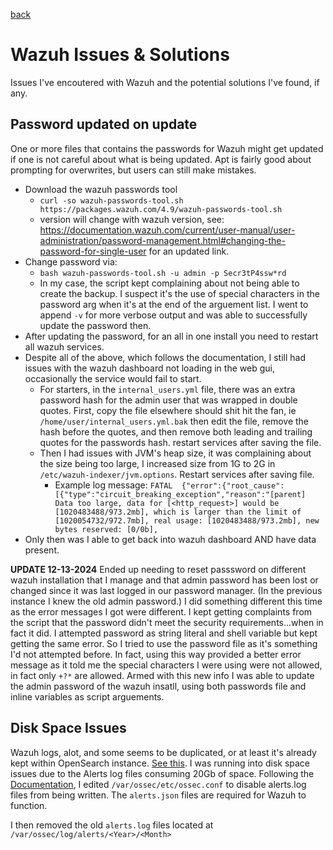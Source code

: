 [back](./README.md)

# Wazuh Issues & Solutions

Issues I've encoutered with Wazuh and the potential solutions I've found, if any. 

## Password updated on update

One or more files that contains the passwords for Wazuh might get updated if one is not careful about what is being updated. Apt is fairly good about prompting for overwrites, but users can still make mistakes. 

- Download the wazuh passwords tool
  - `curl -so wazuh-passwords-tool.sh https://packages.wazuh.com/4.9/wazuh-passwords-tool.sh`
  - version will change with wazuh version, see: https://documentation.wazuh.com/current/user-manual/user-administration/password-management.html#changing-the-password-for-single-user for an updated link.
- Change password via: 
  - `bash wazuh-passwords-tool.sh -u admin -p Secr3tP4ssw*rd`
  - In my case, the script kept complaining about not being able to create the backup. I suspect it's the use of special characters in the password arg when it's at the end of the arguement list. I went to append `-v` for more verbose output and was able to successfully update the password then. 
- After updating the password, for an all in one install you need to restart all wazuh services. 
- Despite all of the above, which follows the documentation, I still had issues with the wazuh dashboard not loading in the web gui, occasionally the service would fail to start. 
  - For starters, in the `internal_users.yml` file, there was an extra password hash for the admin user that was wrapped in double quotes. First, copy the file elsewhere should shit hit the fan, ie `/home/user/internal_users.yml.bak` then edit the file, remove the hash before the quotes, and then remove both leading and trailing quotes for the passwords hash. restart services after saving the file. 
  - Then I had issues with JVM's heap size, it was complaining about the size being too large, I increased size from 1G to 2G in `/etc/wazuh-indexer/jvm.options`. Restart services after saving file.
    - Example log message: `FATAL  {"error":{"root_cause":[{"type":"circuit_breaking_exception","reason":"[parent] Data too large, data for [<http_request>] would be [1020483488/973.2mb], which is larger than the limit of [1020054732/972.7mb], real usage: [1020483488/973.2mb], new bytes reserved: [0/0b],`
- Only then was I able to get back into wazuh dashboard AND have data present. 

**UPDATE 12-13-2024** Ended up needing to reset passsword on different wazuh installation that I manage and that admin password has been lost or changed since it was last logged in our password manager. (In the previous instance I knew the old admin password.) I did something different this time as the error messages I got were different. I kept getting complaints from the script that the password didn't meet the security requirements...when in fact it did. I attempted password as string literal and shell variable but kept getting the same error. So I tried to use the password file as it's something I'd not attempted before. In fact, using this way provided a better error message as it told me the special characters I were using were not allowed, in fact only `+?*` are allowed. Armed with this new info I was able to update the admin password of the wazuh insatll, using both passwords file and inline variables as script arguements. 

## Disk Space Issues

Wazuh logs, alot, and some seems to be duplicated, or at least it's already kept within OpenSearch instance. [See this](https://zaferbalkan.com/2023/08/08/wazuh-pain-points.html#poor-monitoring-cluster). I was running into disk space issues due to the Alerts log files consuming 20Gb of space. Following the [Documentation](https://documentation.wazuh.com/current/user-manual/reference/ossec-conf/global.html#alerts-log), I edited `/var/ossec/etc/ossec.conf` to disable alerts.log files from being written. The `alerts.json` files are required for Wazuh to function. 

I then removed the old `alerts.log` files located at `/var/ossec/log/alerts/<Year>/<Month>`  